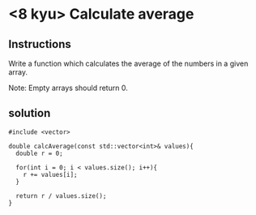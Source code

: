 # <8 kyu> Calculate average

## Instructions

Write a function which calculates the average of the numbers in a given array.

Note: Empty arrays should return 0.

## solution

```
#include <vector>

double calcAverage(const std::vector<int>& values){
  double r = 0;
  
  for(int i = 0; i < values.size(); i++){
    r += values[i];
  }
  
  return r / values.size();
}
```

